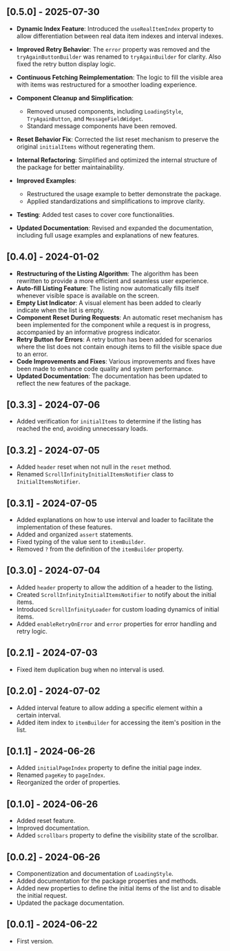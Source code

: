 ## [0.5.0] - 2025-07-30

- **Dynamic Index Feature**: Introduced the `useRealItemIndex` property to allow differentiation between real data item indexes and interval indexes.
- **Improved Retry Behavior**: The `error` property was removed and the `tryAgainButtonBuilder` was renamed to `tryAgainBuilder` for clarity. Also fixed the retry button display logic.
- **Continuous Fetching Reimplementation**: The logic to fill the visible area with items was restructured for a smoother loading experience.
- **Component Cleanup and Simplification**:

  - Removed unused components, including `LoadingStyle`, `TryAgainButton`, and `MessageFieldWidget`.
  - Standard message components have been removed.

- **Reset Behavior Fix**: Corrected the list reset mechanism to preserve the original `initialItems` without regenerating them.
- **Internal Refactoring**: Simplified and optimized the internal structure of the package for better maintainability.
- **Improved Examples**:

  - Restructured the usage example to better demonstrate the package.
  - Applied standardizations and simplifications to improve clarity.

- **Testing**: Added test cases to cover core functionalities.
- **Updated Documentation**: Revised and expanded the documentation, including full usage examples and explanations of new features.

## [0.4.0] - 2024-01-02

- **Restructuring of the Listing Algorithm**: The algorithm has been rewritten to provide a more efficient and seamless user experience.
- **Auto-fill Listing Feature**: The listing now automatically fills itself whenever visible space is available on the screen.
- **Empty List Indicator**: A visual element has been added to clearly indicate when the list is empty.
- **Component Reset During Requests**: An automatic reset mechanism has been implemented for the component while a request is in progress, accompanied by an informative progress indicator.
- **Retry Button for Errors**: A retry button has been added for scenarios where the list does not contain enough items to fill the visible space due to an error.
- **Code Improvements and Fixes**: Various improvements and fixes have been made to enhance code quality and system performance.
- **Updated Documentation**: The documentation has been updated to reflect the new features of the package.

## [0.3.3] - 2024-07-06

- Added verification for `initialItems` to determine if the listing has reached the end, avoiding unnecessary loads.

## [0.3.2] - 2024-07-05

- Added `header` reset when not null in the `reset` method.
- Renamed `ScrollInfinityInitialItemsNotifier` class to `InitialItemsNotifier`.

## [0.3.1] - 2024-07-05

- Added explanations on how to use interval and loader to facilitate the implementation of these features.
- Added and organized `assert` statements.
- Fixed typing of the value sent to `itemBuilder`.
- Removed `?` from the definition of the `itemBuilder` property.

## [0.3.0] - 2024-07-04

- Added `header` property to allow the addition of a header to the listing.
- Created `ScrollInfinityInitialItemsNotifier` to notify about the initial items.
- Introduced `ScrollInfinityLoader` for custom loading dynamics of initial items.
- Added `enableRetryOnError` and `error` properties for error handling and retry logic.

## [0.2.1] - 2024-07-03

- Fixed item duplication bug when no interval is used.

## [0.2.0] - 2024-07-02

- Added interval feature to allow adding a specific element within a certain interval.
- Added item index to `itemBuilder` for accessing the item's position in the list.

## [0.1.1] - 2024-06-26

- Added `initialPageIndex` property to define the initial page index.
- Renamed `pageKey` to `pageIndex`.
- Reorganized the order of properties.

## [0.1.0] - 2024-06-26

- Added reset feature.
- Improved documentation.
- Added `scrollbars` property to define the visibility state of the scrollbar.

## [0.0.2] - 2024-06-26

- Componentization and documentation of `LoadingStyle`.
- Added documentation for the package properties and methods.
- Added new properties to define the initial items of the list and to disable the initial request.
- Updated the package documentation.

## [0.0.1] - 2024-06-22

- First version.
